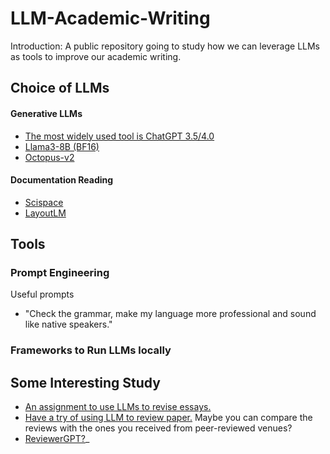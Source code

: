 # LLM-Academic-Writing
Introduction: A public repository going to study how we can leverage LLMs as tools to improve our academic writing.

## Choice of LLMs
#### Generative LLMs
- [The most widely used tool is ChatGPT 3.5/4.0](https://chat.openai.com/)
- [Llama3-8B (BF16)](https://huggingface.co/meta-llama/Meta-Llama-3-8B-Instruct)
- [Octopus-v2](https://github.com/dixiyao/LLM-Academic-Writing/blob/main/GenerativeLLM/octopus.py)

#### Documentation Reading
- [Scispace](https://typeset.io/)
- [LayoutLM ](https://huggingface.co/impira/layoutlm-document-qa)

## Tools
### Prompt Engineering
Useful prompts
- "Check the grammar, make my language more professional and sound like native speakers."
### Frameworks to Run LLMs locally

## Some Interesting Study
- [An assignment to use LLMs to revise essays.](https://wac.colostate.edu/repository/collections/textgened/rhetorical-engagements/using-llms-as-peer-reviewers-for-revising-essays/)
- [Have a try of using LLM to review paper.](https://github.com/Weixin-Liang/LLM-scientific-feedback) Maybe you can compare the reviews with the ones you received from peer-reviewed venues?
- [ReviewerGPT?](https://arxiv.org/pdf/2306.00622.pdf)_
